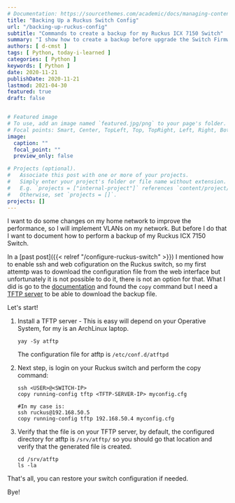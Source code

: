 ```yaml
---
# Documentation: https://sourcethemes.com/academic/docs/managing-content/
title: "Backing Up a Ruckus Switch Config"
url: "/backing-up-ruckus-config"
subtitle: "Commands to create a backup for my Ruckus ICX 7150 Switch"
summary: "I show how to create a backup before upgrade the Switch Firmware"
authors: [ d-cmst ]
tags: [ Python, today-i-learned ]
categories: [ Python ]
keywords: [ Python ]
date: 2020-11-21
publishDate: 2020-11-21
lastmod: 2021-04-30
featured: true
draft: false


# Featured image
# To use, add an image named `featured.jpg/png` to your page's folder.
# Focal points: Smart, Center, TopLeft, Top, TopRight, Left, Right, BottomLeft, Bottom, BottomRight.
image:
  caption: ""
  focal_point: ""
  preview_only: false

# Projects (optional).
#   Associate this post with one or more of your projects.
#   Simply enter your project's folder or file name without extension.
#   E.g. `projects = ["internal-project"]` references `content/project/deep-learning/index.md`.
#   Otherwise, set `projects = []`.
projects: []
---
```


I want to do some changes on my home network to improve the performance, so I will implement VLANs on my network.
But before I do that I want to document how to perform a backup of my Ruckus ICX 7150 Switch.

In a [past post]({{< relref "/configure-ruckus-switch" >}}) I mentioned how to enable ssh and web cofiguration on the Ruckus switch,
so my first attemtp was to download the configuration file from the web interface but unfortunately it is not possible to do it, there is not an option for that.
What I did is go to the [documentation](http://docs.ruckuswireless.com/fastiron/hardware/icx7150-installguide/GUID-25306120-376C-44B2-BAE7-3D969EC889A3.html)
and found the `copy` command but I need a [TFTP server](https://en.wikipedia.org/wiki/Trivial_File_Transfer_Protocol) to be able to download the backup file.

Let's start!

1. Install a TFTP server - This is easy will depend on your Operative System, for my is an ArchLinux laptop.

    ```shell
    yay -Sy atftp
    ```

    The configuration file for atftp is `/etc/conf.d/atftpd`

1. Next step, is login on your Ruckus switch and perform the copy command:

    ```shell
    ssh <USER>@<SWITCH-IP>
    copy running-config tftp <TFTP-SERVER-IP> myconfig.cfg

    #In my case is:
    ssh ruckus@192.168.50.5
    copy running-config tftp 192.168.50.4 myconfig.cfg
    ```

1. Verify that the file is on your TFTP server, by default, the configured directory for atftp is `/srv/atftp/` so you should go that location and verify that the generated file is created.

    ```shell
    cd /srv/atftp
    ls -la
    ```

That's all, you can restore your switch configuration if needed.

Bye!
